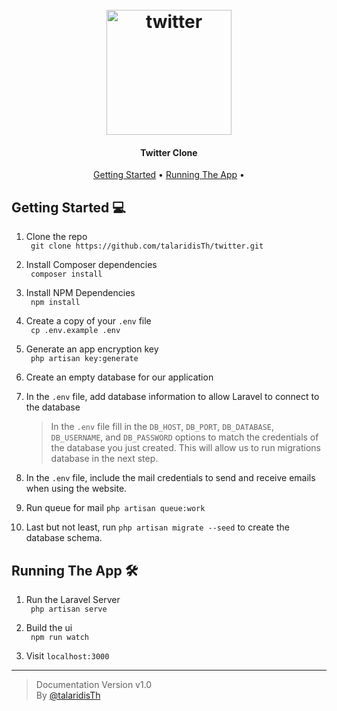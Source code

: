 <h1 align="center">
  <br>
  <a href="#"><img src="https://cdn2.downdetector.com/static/uploads/logo/twitter-logo_1.png" alt="twitter" width="200"></a>
</h1>

<h4 align="center">Twitter Clone</h4>

<p align="center">
  <a href="#getting-started">Getting Started</a> •
  <a href="#Running The App"> Running The App</a> •
</p>

## Getting Started 💻

1. Clone the repo  
   ` git clone https://github.com/talaridisTh/twitter.git`

2. Install Composer dependencies  
   ` composer install`

3. Install NPM Dependencies  
   ` npm install`

4. Create a copy of your `.env` file  
   ` cp .env.example .env`

5. Generate an app encryption key  
   ` php artisan key:generate`

6. Create an empty database for our application

7. In the `.env` file, add database information to allow Laravel to connect to the database
   > In the `.env` file fill in the `DB_HOST`, `DB_PORT`, `DB_DATABASE`, `DB_USERNAME`, and `DB_PASSWORD` options to match the credentials of the database you just created. This will allow us to run migrations database in the next step.

8. In the `.env` file, include the mail credentials to send and receive emails when using the website.
9. Run queue for mail
   `php artisan queue:work`
11. Last but not least, run `php artisan migrate --seed` to create the database schema.

## Running The App 🛠

1. Run the Laravel Server  
   ` php artisan serve`

2. Build the ui  
   ` npm run watch`

3. Visit `localhost:3000`

<hr>

> Documentation Version v1.0  
By [@talaridisTh](https://github.com/talaridisTh)